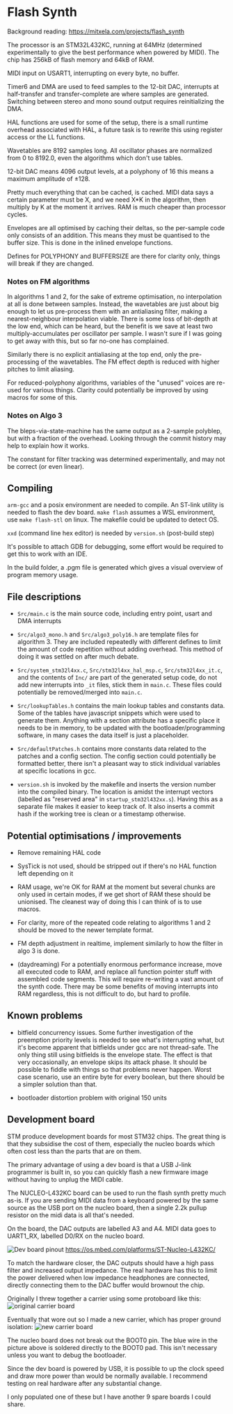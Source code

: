 # Flash Synth

Background reading: https://mitxela.com/projects/flash_synth

The processor is an STM32L432KC, running at 64MHz (determined experimentally to give the best performance when powered by MIDI). The chip has 256kB of flash memory and 64kB of RAM.

MIDI input on USART1, interrupting on every byte, no buffer.

Timer6 and DMA are used to feed samples to the 12-bit DAC, interrupts at half-transfer and transfer-complete are where samples are generated. Switching between stereo and mono sound output requires reinitializing the DMA.

HAL functions are used for some of the setup, there is a small runtime overhead associated with HAL, a future task is to rewrite this using register access or the LL functions.

Wavetables are 8192 samples long. All oscillator phases are normalized from 0 to 8192.0, even the algorithms which don't use tables.

12-bit DAC means 4096 output levels, at a polyphony of 16 this means a maximum amplitude of ±128.

Pretty much everything that can be cached, is cached. MIDI data says a certain parameter must be X, and we need X*K in the algorithm, then multiply by K at the moment it arrives. RAM is much cheaper than processor cycles.

Envelopes are all optimised by caching their deltas, so the per-sample code only consists of an addition. This means they must be quantised to the buffer size. This is done in the inlined envelope functions.

Defines for POLYPHONY and BUFFERSIZE are there for clarity only, things will break if they are changed.

### Notes on FM algorithms

In algorithms 1 and 2, for the sake of extreme optimisation, no interpolation at all is done between samples. Instead, the wavetables are just about big enough to let us pre-process them with an antialiasing filter, making a nearest-neighbour interpolation viable. There is some loss of bit-depth at the low end, which can be heard, but the benefit is we save at least two multiply-accumulates per oscillator per sample. I wasn't sure if I was going to get away with this, but so far no-one has complained.

Similarly there is no explicit antialiasing at the top end, only the pre-processing of the wavetables. The FM effect depth is reduced with higher pitches to limit aliasing.

For reduced-polyphony algorithms, variables of the "unused" voices are re-used for various things. Clarity could potentially be improved by using macros for some of this.

### Notes on Algo 3

The bleps-via-state-machine has the same output as a 2-sample polyblep, but with a fraction of the overhead. Looking through the commit history may help to explain how it works.

The constant for filter tracking was determined experimentally, and may not be correct (or even linear).


## Compiling

`arm-gcc` and a posix environment are needed to compile. An ST-link utility is needed to flash the dev board. `make flash` assumes a WSL environment, use `make flash-stl` on linux. The makefile could be updated to detect OS.

`xxd` (command line hex editor) is needed by `version.sh` (post-build step)

It's possible to attach GDB for debugging, some effort would be required to get this to work with an IDE.

In the build folder, a .pgm file is generated which gives a visual overview of program memory usage.

## File descriptions

- `Src/main.c` is the main source code, including entry point, usart and DMA interrupts

- `Src/algo3_mono.h` and `Src/algo3_poly16.h` are template files for algorithm 3. They are included repeatedly with different defines to limit the amount of code repetition without adding overhead. This method of doing it was settled on after much debate.

- `Src/system_stm32l4xx.c`, `Src/stm32l4xx_hal_msp.c`, `Src/stm32l4xx_it.c`, and the contents of `Inc/` are part of the generated setup code, do not add new interrupts into `_it` files, stick them in `main.c`. These files could potentially be removed/merged into `main.c`.

- `Src/lookupTables.h` contains the main lookup tables and constants data. Some of the tables have javascript snippets which were used to generate them. Anything with a section attribute has a specific place it needs to be in memory, to be updated with the bootloader/programming software, in many cases the data itself is just a placeholder.

- `Src/defaultPatches.h` contains more constants data related to the patches and a config section. The config section could potentially be formatted better, there isn't a pleasant way to stick individual variables at specific locations in gcc.

- `version.sh` is invoked by the makefile and inserts the version number into the compiled binary. The location is amidst the interrupt vectors (labelled as "reserved area" in `startup_stm32l432xx.s`). Having this as a separate file makes it easier to keep track of. It also inserts a commit hash if the working tree is clean or a timestamp otherwise.


## Potential optimisations / improvements

- Remove remaining HAL code
- SysTick is not used, should be stripped out if there's no HAL function left depending on it

- RAM usage, we're OK for RAM at the moment but several chunks are only used in certain modes, if we get short of RAM these should be unionised. The cleanest way of doing this I can think of is to use macros.

- For clarity, more of the repeated code relating to algorithms 1 and 2 should be moved to the newer template format.

- FM depth adjustment in realtime, implement similarly to how the filter in algo 3 is done.

- (daydreaming) For a potentially enormous performance increase, move all executed code to RAM, and replace all function pointer stuff with assembled code segments. This will require re-writing a vast amount of the synth code. There may be some benefits of moving interrupts into RAM regardless, this is not difficult to do, but hard to profile.


## Known problems

- bitfield concurrency issues. Some further investigation of the preemption priority levels is needed to see what's interrupting what, but it's become apparent that bitfields under gcc are not thread-safe. The only thing still using bitfields is the envelope state. The effect is that very occasionally, an envelope skips its attack phase. It should be possible to fiddle with things so that problems never happen. Worst case scenario, use an entire byte for every boolean, but there should be a simpler solution than that.

- bootloader distortion problem with original 150 units


## Development board

STM produce development boards for most STM32 chips. The great thing is that they subsidise the cost of them, especially the nucleo boards which often cost less than the parts that are on them.

The primary advantage of using a dev board is that a USB J-link programmer is built in, so you can quickly flash a new firmware image without having to unplug the MIDI cable.

The NUCLEO-L432KC board can be used to run the flash synth pretty much as-is. If you are sending MIDI data from a keyboard powered by the same source as the USB port on the nucleo board, then a single 2.2k pullup resistor on the midi data is all that's needed.

On the board, the DAC outputs are labelled A3 and A4. MIDI data goes to UART1_RX, labelled D0/RX on the nucleo board.

![Dev board pinout](https://os.mbed.com/media/uploads/bcostm/nucleo_l432kc_2017_10_09.png)
https://os.mbed.com/platforms/ST-Nucleo-L432KC/

To match the hardware closer, the DAC outputs should have a high pass filter and increased output impedance. The real hardware has this to limit the power delivered when low impedance headphones are connected, directly connecting them to the DAC buffer would brownout the chip.

Originally I threw together a carrier using some protoboard like this:
![original carrier board](https://mitxela.com/img/uploads/tinymidi/flash/L432devboard.jpg)

Eventually that wore out so I made a new carrier, which has proper ground isolation:
![new carrier board](https://mitxela.com/img/uploads/tinymidi/flash/devboard2.jpg)

The nucleo board does not break out the BOOT0 pin. The blue wire in the picture above is soldered directly to the BOOT0 pad. This isn't necessary unless you want to debug the bootloader.

Since the dev board is powered by USB, it is possible to up the clock speed and draw more power than would be normally available. I recommend testing on real hardware after any substantial change.

I only populated one of these but I have another 9 spare boards I could share.
